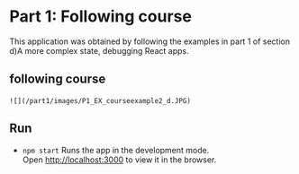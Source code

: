 # Part 1: Following course

This application was obtained by following the examples in part 1 of section d)A more complex state, debugging React apps.

## following course
    ![](/part1/images/P1_EX_courseexample2_d.JPG)

## Run 
- `npm start`
Runs the app in the development mode.<br />
Open [http://localhost:3000](http://localhost:3000) to view it in the browser.